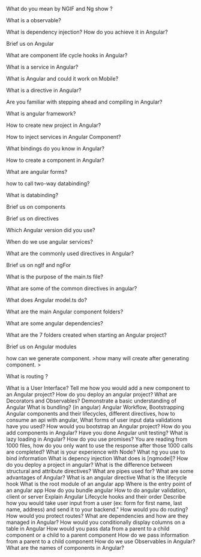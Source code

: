 What do you mean by NGIF and Ng show ? 

What is a observable?

What is dependency injection? How do you achieve it in Angular?

Brief us on Angular

What are component life cycle hooks in Angular?

What is a service in Angular?

What is Angular and could it work on Mobile?

What is a directive in Angular?

Are you familiar with stepping ahead and compiling in Angular?

What is angular framework?

How to create new project in Angular?

How to inject services in Angular Component?

What bindings do you know in Angular?

How to create a component in Angular?

What are angular forms?

how to call two-way databinding?

What is databinding?

Brief us on components

Brief us on directives

Which Angular version did you use?

When do we use angular services?

What are the commonly used directives in Angular?

Brief us on ngIf and ngFor

What is the purpose of the main.ts file?

What are some of the common directives in angular?

What does Angular model.ts do?

What are the main Angular component folders?

What are some angular dependencies?

What are the 7 folders created when starting an Angular project?

Brief us on Angular modules

how can we generate component. >how many will create after generating component. >

What is routing ?

What is a User Interface?
Tell me how you would add a new component to an Angular project?
How do you deploy an angular project?
What are Decorators and Observables?
Demonstrate a basic understanding of Angular
What is bundling? (in angular)
Angular Workflow, Bootstrapping
Angular components and their lifecycles, different directives, how to consume an api with angular,
What forms of user input data validations have you used?
How would you bootstrap an Angular project?
How do you add components in Angular?
Have you done Angular unit testing?
What is lazy loading in Angular?
How do you use promises?
You are reading from 1000 files, how do you only want to use the response after those 1000 calls are completed?
What is your experience with Node?
What ng you use to bind information
What is depency injection
What does is [ngmodel]?
How do you deploy a project in angular?
What is the difference between structural and attribute directives?
What are pipes used for?
What are some advantages of Angular?
What is an angular directive
What is the lifecycle hook
What is the root module of an angular app
Where is the entry point of an angular app
How do you bundle angular
How to do angular validation, client or server
Explain Angular Lifecycle hooks and their order
Describe how you would take user input from a user (ex: form for first name, last name, address) and send it to your backend."
How would you do routing?
How would you protect routes?
What are dependencies and how are they managed in Angular?
How would you conditionally display columns on a table in Angular
How would you pass data from a parent to a child component or a child to a parent component
How do we pass information from a parent to a child component
How do we use Observables in Angular?
What are the names of components in Angular?
